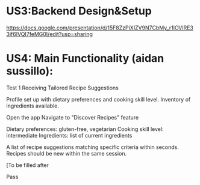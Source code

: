




# US3:Backend Design&Setup
https://docs.google.com/presentation/d/15F8ZzPiXIZV9N7CbMy_r1IOVlRE33if6IVQI7feMG0I/edit?usp=sharing








# US4: Main Functionality (aidan sussillo):
Test 1
Receiving Tailored Recipe Suggestions

Profile set up with dietary preferences and cooking skill level. Inventory of ingredients available.

Open the app
Navigate to "Discover Recipes" feature

Dietary preferences: gluten-free, vegetarian
Cooking skill level: intermediate
Ingredients: list of current ingredients


A list of recipe suggestions matching specific criteria within seconds. Recipes should be new within the same session.


[To be filled after


Pass

